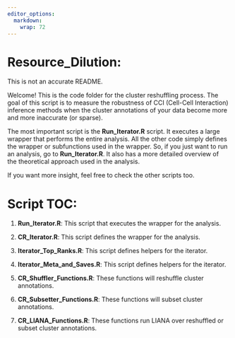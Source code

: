 ```yaml
---
editor_options: 
  markdown: 
    wrap: 72
---
```


# Resource_Dilution:

This is not an accurate README.

Welcome! This is the code folder for the cluster reshuffling process.
The goal of this script is to measure the robustness of CCI (Cell-Cell
Interaction) inference methods when the cluster annotations of your
data become more and more inaccurate (or sparse).

The most important script is the **Run_Iterator.R** script. It executes
a large wrapper that performs the entire analysis. All the other code
simply defines the wrapper or subfunctions used in the wrapper. So, if
you just want to run an analysis, go to **Run_Iterator.R**. It also has
a more detailed overview of the theoretical approach used in the
analysis.

If you want more insight, feel free to check the other scripts too.

# Script TOC:

1.  **Run_Iterator.R**: This script that executes the wrapper for the
    analysis.

2.  **CR_Iterator.R**: This script defines the wrapper for the analysis.

3.  **Iterator_Top_Ranks.R**: This script defines helpers for the
    iterator.

4.  **Iterator_Meta_and_Saves.R**: This script defines helpers for the
    iterator.

5.  **CR_Shuffler_Functions.R**: These functions will reshuffle cluster
    annotations.

6.  **CR_Subsetter_Functions.R**: These functions will subset cluster
    annotations.

7.  **CR_LIANA_Functions.R**: These functions run LIANA over reshuffled
    or subset cluster annotations.
